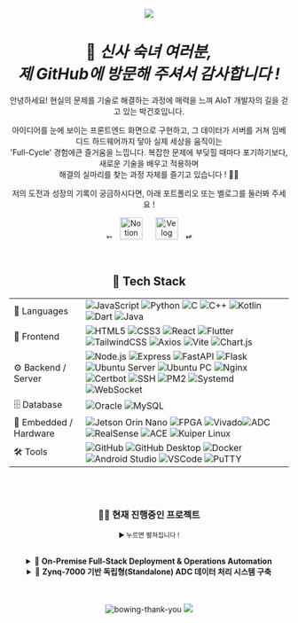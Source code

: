 <div align="center">

<div align="center">

<img src="https://capsule-render.vercel.app/api?type=Blur&color=gradient&customColorList=0&height=300&section=header&text=DOMADO&fontSize=40&fontAlign=52&animation=fadeIn&fontColor=FFFAF0" />



<h1>🤵 <em>신사 숙녀 여러분, <br> 제 GitHub에 방문해 주셔서 감사합니다 !</em></h1>

<p>
안녕하세요! 현실의 문제를 기술로 해결하는 과정에 매력을 느껴 AIoT 개발자의 길을 걷고 있는 박건호입니다.

아이디어를 눈에 보이는 프론트엔드 화면으로 구현하고, 그 데이터가 서버를 거쳐 임베디드 하드웨어까지 닿아 실제 세상을 움직이는<br>
'Full-Cycle' 경험에큰 즐거움을 느낍니다. 복잡한 문제에 부딪힐 때마다 포기하기보다, 새로운 기술을 배우고 적용하며<br> 해결의 실마리를 찾는 과정 자체를 즐기고 있습니다 ! 🥺🥺

저의 도전과 성장의 기록이 궁금하시다면, 아래 포트폴리오 또는 벨로그를 둘러봐 주세요 !
</p>
<p>
  ➳
  <a href="https://parkgeonhoportfolio.notion.site/PARK-GEON-HO-22f31721b58980f890eceeec401a3861?pvs=74"><img src="https://img.shields.io/badge/포트폴리오-F5F5F5?logo=notion&logoColor=000000&style=flat" 
         alt="Notion Portfolio" height="40" style="margin: 0 10px;"/></a>
  <a href="https://velog.io/@supernova77/posts"><img src="https://img.shields.io/badge/벨로그-009688?logo=velog&logoColor=white&style=square" 
         alt="Velog Blog" height="40" style="margin: 0 10px;"/></a>
  ↫
</p>
</div>

<br>



<div align="center">


## 🚀 Tech Stack

|  |  |
|---|---|
| 📝 Languages | ![JavaScript](https://img.shields.io/badge/JavaScript-F7DF1E?style=for-the-badge&logo=javascript&logoColor=white) ![Python](https://img.shields.io/badge/Python-3776AB?style=for-the-badge&logo=python&logoColor=white) ![C](https://img.shields.io/badge/C-00599C?style=for-the-badge&logo=c&logoColor=white) ![C++](https://img.shields.io/badge/C++-00599C?style=for-the-badge&logo=cplusplus&logoColor=white) ![Kotlin](https://img.shields.io/badge/Kotlin-7F52FF?style=for-the-badge&logo=kotlin&logoColor=white) ![Dart](https://img.shields.io/badge/Dart-0175C2?style=for-the-badge&logo=dart&logoColor=white) ![Java](https://img.shields.io/badge/Java-007396?style=for-the-badge&logo=openjdk&logoColor=white)|
| 🎨 Frontend | ![HTML5](https://img.shields.io/badge/HTML5-E34F26?style=for-the-badge&logo=html5&logoColor=white) ![CSS3](https://img.shields.io/badge/CSS3-1572B6?style=for-the-badge&logo=css3&logoColor=white) ![React](https://img.shields.io/badge/React-61DAFB?style=for-the-badge&logo=react&logoColor=white) ![Flutter](https://img.shields.io/badge/Flutter-02569B?style=for-the-badge&logo=flutter&logoColor=white) ![TailwindCSS](https://img.shields.io/badge/TailwindCSS-06B6D4?style=for-the-badge&logo=tailwindcss&logoColor=white) ![Axios](https://img.shields.io/badge/Axios-5A29E4?style=for-the-badge&logo=axios&logoColor=white) ![Vite](https://img.shields.io/badge/Vite-646CFF?style=for-the-badge&logo=vite&logoColor=white) ![Chart.js](https://img.shields.io/badge/Chart.js-FF6384?style=for-the-badge&logo=chartdotjs&logoColor=white)|
| ⚙️ Backend / Server | ![Node.js](https://img.shields.io/badge/Node.js-339933?style=for-the-badge&logo=nodedotjs&logoColor=white) ![Express](https://img.shields.io/badge/Express-000000?style=for-the-badge&logo=express&logoColor=white) ![FastAPI](https://img.shields.io/badge/FastAPI-009688?style=for-the-badge&logo=fastapi&logoColor=white) ![Flask](https://img.shields.io/badge/Flask-000000?style=for-the-badge&logo=flask&logoColor=white) ![Ubuntu Server](https://img.shields.io/badge/Ubuntu%20Server-E95420?style=for-the-badge&logo=ubuntu&logoColor=white) ![Ubuntu PC](https://img.shields.io/badge/Ubuntu%20PC-E95420?style=for-the-badge&logo=ubuntu&logoColor=white) ![Nginx](https://img.shields.io/badge/Nginx-009639?style=for-the-badge&logo=nginx&logoColor=white) ![Certbot](https://img.shields.io/badge/Certbot-003A70?style=for-the-badge&logo=letsencrypt&logoColor=white) ![SSH](https://img.shields.io/badge/SSH-2C2D72?style=for-the-badge&logo=openssh&logoColor=white) ![PM2](https://img.shields.io/badge/PM2-2B037A?style=for-the-badge&logo=pm2&logoColor=white) ![Systemd](https://img.shields.io/badge/Systemd-222222?style=for-the-badge&logo=systemd&logoColor=white) ![WebSocket](https://img.shields.io/badge/WebSocket-F68A1E?style=for-the-badge&logo=websocket&logoColor=white) |
| 🗄️ Database | ![Oracle](https://img.shields.io/badge/Oracle-F80000?style=for-the-badge&logo=oracle&logoColor=white) ![MySQL](https://img.shields.io/badge/MySQL-4479A1?style=for-the-badge&logo=mysql&logoColor=white) |
| 🔧 Embedded / Hardware | ![Jetson Orin Nano](https://img.shields.io/badge/Jetson%20Orin%20Nano-76B900?style=for-the-badge&logo=nvidia&logoColor=white) ![FPGA](https://img.shields.io/badge/Xilinx%20FPGA-FF0000?style=for-the-badge&logo=xilinx&logoColor=white) ![Vivado](https://img.shields.io/badge/Vivado-FFB400?style=for-the-badge&logo=xilinx&logoColor=white)![ADC](https://img.shields.io/badge/Analog%20Devices%20ADC-000000?style=for-the-badge&logo=analogdevices&logoColor=white) ![RealSense](https://img.shields.io/badge/Intel%20RealSense-0071C5?style=for-the-badge&logo=intel&logoColor=white) ![ACE](https://img.shields.io/badge/ACE-0071C5?style=for-the-badge&logo=analogdevices&logoColor=white) ![Kuiper Linux](https://img.shields.io/badge/ADI%20Kuiper%20Linux-000000?style=for-the-badge&logo=linux&logoColor=white) |
| 🛠️ Tools | ![GitHub](https://img.shields.io/badge/GitHub-181717?style=for-the-badge&logo=github&logoColor=white) ![GitHub Desktop](https://img.shields.io/badge/GitHub%20Desktop-8034A9?style=for-the-badge&logo=githubdesktop&logoColor=white) ![Docker](https://img.shields.io/badge/Docker-2496ED?style=for-the-badge&logo=docker&logoColor=white) ![Android Studio](https://img.shields.io/badge/Android%20Studio-3DDC84?style=for-the-badge&logo=androidstudio&logoColor=white) ![VSCode](https://img.shields.io/badge/VSCode-007ACC?style=for-the-badge&logo=visualstudiocode&logoColor=white) ![PuTTY](https://img.shields.io/badge/PuTTY-1D76DB?style=for-the-badge&logo=putty&logoColor=white) | 


<br>
<br>

### 👨‍💻 현재 진행중인 프로젝트 

<sub>► 누르면 펼쳐집니다 !</sub>

<br>


<details>
<summary>📌 <strong>On-Premise Full-Stack Deployment & Operations Automation</strong></summary>
<div markdown="1">

| | |
|---|---|
| **요약** | 클라우드 없이 사내 온프레미스 서버에 **React SPA와 Node.js API**를 구축하고, **Nginx, PM2, Certbot** 등을 활용해 배포, 보안, 모니터링 파이프라인까지 자동화한 프로젝트입니다. |
| **목표** | 제한된 온프레미스 환경에서도 **클라우드 수준의 안정성과 자동화된 운영 체계**를 직접 설계하고 구축하는 것을 목표로 했습니다. |
| **주요 역할** | <ul><li>**Full-Stack 개발**: React 기반 반응형 프론트엔드 및 Node.js/Express API 구현</li><li>**인프라 구축**: Ubuntu 서버 세팅, Nginx 리버스 프록시 설정, UFW 방화벽 구성</li><li>**배포 자동화**: GitHub Deploy Key와 Shell Script를 이용한 원클릭 배포 파이프라인 설계</li><li>**무중단 운영**: PM2를 활용한 프로세스 관리 및 자동 재시작, Logrotate를 통한 로그 관리 자동화</li></ul> |
| **Tech Stack** | ![React](https://img.shields.io/badge/React-61DAFB?style=for-the-badge&logo=react&logoColor=white) ![Node.js](https://img.shields.io/badge/Node.js-339933?style=for-the-badge&logo=nodedotjs&logoColor=white) ![Nginx](https://img.shields.io/badge/Nginx-009639?style=for-the-badge&logo=nginx&logoColor=white) ![Ubuntu Server](https://img.shields.io/badge/Ubuntu-E95420?style=for-the-badge&logo=ubuntu&logoColor=white) ![PM2](https://img.shields.io/badge/PM2-2B037A?style=for-the-badge&logo=pm2&logoColor=white) ![GitHub](https://img.shields.io/badge/GitHub-181717?style=for-the-badge&logo=github&logoColor=white) |
| **배운 점** | <ul><li>**Nginx 리버스 프록시**를 통해 단일 공인 IP로 여러 서비스를 안전하게 분리하고 동시 운영하는 방법을 체득했습니다.</li><li>배포 스크립트, 로그 로테이션 등 **자동화가 곧 예측 가능하고 안정적인 운영 품질의 핵심**임을 깨달았습니다.</li><li>DNS, NAT, 프록시의 개념적 차이를 실제 서버를 구축하고 트러블슈팅하며 명확히 이해하게 되었습니다.</li></ul> |
| **Notion** | <a href="https://parkgeonhoportfolio.notion.site/25431721b589818aa9def9eb605cdac7">**..더보기**</a> |

<br>


</div>
</details>

<details>
<summary>📌 <strong>Zynq-7000 기반 독립형(Standalone) ADC 데이터 처리 시스템 구축</strong></summary>
<div markdown="1">

| | |
|---|---|
| **요약** | Zynq-7000 보드 **자체에서** ADC 데이터 수집/연산(C)과 FastAPI 웹서버(Python)를 **모두 실행**하는 **독립형(Standalone) 임베디드 시스템**을 구축했습니다. PC 없이 보드 전원만으로 동작하며, WebSocket과 UART로 실시간 데이터를 이중 출력합니다. |
| **목표** | PC 의존성을 완전히 제거하고, **전원만 연결하면 자동으로 데이터 처리 및 서버 기능을 수행**하는 **완전한 독립형 임베디드 장치**를 만드는 것을 최종 목표로 했습니다. 이를 통해 현장에서의 사용성과 편의성을 극대화하고자 했습니다. |
| **주요 역할** | <ul><li>**데이터 처리 파이프라인 설계 (C)**: ADC Raw 데이터 수신부터 LPF, 이동평균, 다항식 보정 등 모든 DSP 연산을 수행하는 C 프로세스 개발.</li><li>**독립형 서버 아키텍처 구축 (Python/FastAPI)**: C 프로세스의 결과를 받아 WebSocket으로 실시간 송출하고, 웹 UI를 제공하는 FastAPI 서버를 보드 내에 구현.</li><li>**시스템 자동 실행 구현 (Linux/Systemd)**: 보드 부팅 시 C/Python 애플리케이션이 자동으로 실행되도록 `systemd` 서비스를 작성 및 등록.</li><li>**데이터 이중화 출력**: 처리된 데이터를 웹 UI(WebSocket)와 시리얼 로그(UART)로 동시에 출력하는 구조 설계.</li></ul> |
| **Tech Stack** | ![C](https://img.shields.io/badge/C-00599C?style=for-the-badge&logo=c&logoColor=white) ![Python](https://img.shields.io/badge/Python-3776AB?style=for-the-badge&logo=python&logoColor=white) ![FastAPI](https://img.shields.io/badge/FastAPI-009688?style=for-the-badge&logo=fastapi&logoColor=white) ![Kuiper Linux](https://img.shields.io/badge/Kuiper%20Linux-000000?style=for-the-badge&logo=linux&logoColor=white) ![Systemd](https://img.shields.io/badge/Systemd-222222?style=for-the-badge&logo=systemd&logoColor=white) ![WebSocket](https://img.shields.io/badge/WebSocket-010101?style=for-the-badge&logo=websocket&logoColor=white) ![Chart.js](https://img.shields.io/badge/Chart.js-FF6384?style=for-the-badge&logo=chartdotjs&logoColor=white) ![SSH](https://img.shields.io/badge/SSH-2C2D72?style=for-the-badge&logo=openssh&logoColor=white)  |
| **배운 점** | <ul><li>PC 의존적인 개발 환경에서 벗어나, **보드 자체를 독립 서버로 만드는 임베디드 리눅스 시스템 아키텍처** 설계 능력을 길렀습니다.</li><li>`systemd`를 활용하여 **부팅 시 서비스를 자동 실행**하고 프로세스를 안정적으로 관리하는 방법을 익혔습니다.</li><li>하나의 데이터 소스(C 프로세스 출력)를 **IPC(Inter-Process Communication)**로 받아 **WebSocket과 UART** 등 여러 채널로 동시에 분기하는 데이터 파이프라인을 구축했습니다.</li></ul> |
| **GitHub Repo** | <a href="https://github.com/DO-MADO/Zedboard-Zynq-7000">**DO-MADO/Zedboard-Zynq-7000**</a> |
</div>
</details>



ㅤ

![bowing-thank-you](https://github.com/user-attachments/assets/f9534e9d-f85f-4f02-9445-918c219439aa)
<img src="https://capsule-render.vercel.app/api?type=waving&color=0:000000,100:0D1117&height=120&section=footer&fontColor=E6E6E6"/>

